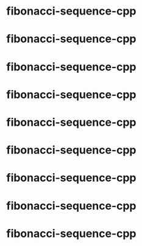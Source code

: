# fibonacci-sequence-cpp
# fibonacci-sequence-cpp
# fibonacci-sequence-cpp
# fibonacci-sequence-cpp
# fibonacci-sequence-cpp
# fibonacci-sequence-cpp
# fibonacci-sequence-cpp
# fibonacci-sequence-cpp
# fibonacci-sequence-cpp
